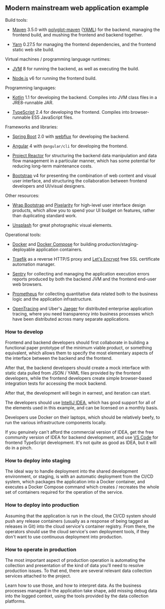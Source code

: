 ## Modern mainstream web application example

Build tools: 

* [Maven](http://maven.apache.org/) 3.5.0 with 
  [polyglot-maven](https://github.com/takari/polyglot-maven)
  ([YAML](http://www.yaml.org/)) for the backend,
  managing the frontend build, and mushing the frontend and backend together.

* [Yarn](https://yarnpkg.com/lang/en/) 0.27.5
  for managing the frontend dependencies, and the frontend static web site build.

Virtual machines / programming language runtimes:

* [JVM](http://openjdk.java.net/projects/jdk8/) 8
  for running the backend, as well as executing the build.

* [Node.js](https://nodejs.org/en/) v6
  for running the frontend build.

Programming languages:

* [Kotlin](https://kotlinlang.org/) 1.1
  for developing the backend. Compiles into JVM class files in a JRE8-runnable JAR.

* [TypeScript](https://www.typescriptlang.org/) 2.4
  for developing the frontend. Compiles into browser-runnable ES5 JavaScript files.

Frameworks and libraries:

* [Spring Boot](https://projects.spring.io/spring-boot/) 2.0 with
  [webflux](http://docs.spring.io/spring-framework/docs/5.0.x/spring-framework-reference/web.html#web-reactive)
  for developing the backend.

* [Angular](https://angular.io/) 4
  with `@angular/cli` for developing the frontend.
  
* [Project Reactor](https://projectreactor.io/)
  for structuring the backend data manipulation and data flow management in a 
  particular manner, which has some potential for reducing long-term maintenance costs.
  
* [Bootstrap](https://getbootstrap.com/) v4
  for presenting the combination of web content and visual user interface,
  and structuring the collaboration between frontend developers and UI/visual designers.

Other resources:

* [Wrap Bootstrap](https://wrapbootstrap.com/) and [Pixelarity](https://pixelarity.com/)
  for high-level user interface design products, which allow you to spend your
  UI budget on features, rather than duplicating standard work.

* [Unsplash](https://unsplash.com/) for great photographic visual elements.

Operational tools:

* [Docker](https://www.docker.com/) and
  [Docker Compose](https://docs.docker.com/compose/)
  for building production/staging-deployable application containers.
  
* [Traefik](https://traefik.io/) as a reverse HTTP/S proxy and
  [Let's Encrypt](https://letsencrypt.org/) free SSL certificate automation manager.

* [Sentry](https://sentry.io/welcome/) for collecting and managing the application execution
  errors reports produced by both the backend JVM and the frontend end-user web browsers.

* [Prometheus](https://prometheus.io/) for collecting quantitative data related both to the
  business logic and the application infrastructure.

* [OpenTracing](http://opentracing.io/) and
  Uber's [Jaeger](https://uber.github.io/jaeger/)
  for distributed enterprise application tracing, where you need transparency into
  business processes which have been distributed across many separate applications.

### How to develop

Frontend and backend developers should first collaborate in building a functional paper
prototype of the minimum viable product, or something equivalent, which allows them to
specify the most elementary aspects of the interface between the backend and the frontend.

After that, the backend developers should create a mock interface with static data pulled
from JSON / YAML files provided by the frontend developers, while the frontend developers
create simple browser-based integration tests for accessing the mock backend.

After that, the development will begin in earnest, and iteration can start.

The developers should use [IntelliJ IDEA](https://www.jetbrains.com/idea/), which has good
support for all of the elements used in this example, and can be licensed on a monthly basis.

Developers use Docker on their laptops, which should be relatively beefy, to run the various
infrastructure components locally.

If you genuinely can't afford the commercial version of IDEA, get the free community
version of IDEA for backend development, and use [VS Code](https://code.visualstudio.com/)
for frontend TypeScript development. It's not quite as good as IDEA, but it will do in a pinch.

### How to deploy into staging

The ideal way to handle deployment into the shared development environment, or staging,
is with an automatic deployment from the CI/CD system, which packages the application into
a Docker container, and executes a Docker Compose command which creates / recreates the
whole set of containers required for the operation of the service.

### How to deploy into production

Assuming that the application is run in the cloud, the CI/CD system should push any release
containers (usually as a response of being tagged as releases in Git) into the cloud service's
container registry. From there, the operators should use the cloud service's own deployment
tools, if they don't want to use continuous deployment into production.

### How to operate in production

The most important aspect of production operation is automating the collection and presentation
of the kind of data you'll need to resolve production issues. To that end, there are several
relevant data collection services attached to the project.
 
Learn how to use those, and how to interpret data. As the business processes managed in the 
application take shape, add missing debug data into the logged context, using the tools provided
by the data collection platforms.
